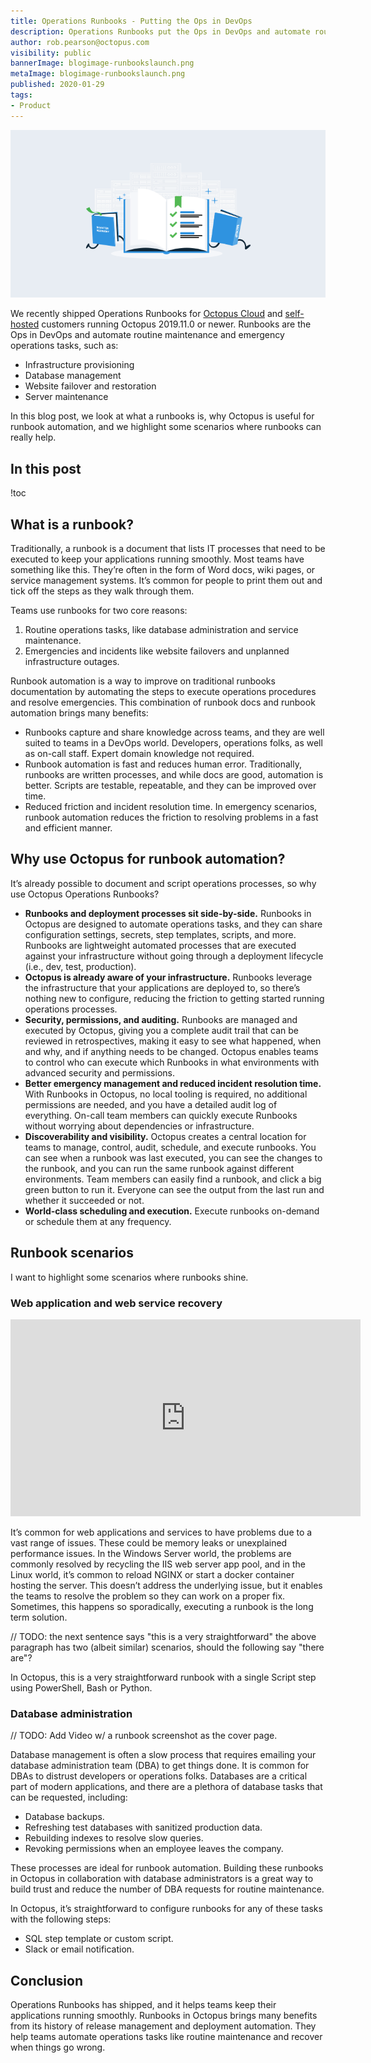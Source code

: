 ```yaml
---
title: Operations Runbooks - Putting the Ops in DevOps
description: Operations Runbooks put the Ops in DevOps and automate routine maintenance and emergency operations tasks.
author: rob.pearson@octopus.com
visibility: public
bannerImage: blogimage-runbookslaunch.png
metaImage: blogimage-runbookslaunch.png
published: 2020-01-29
tags:
- Product
---
```


![Operations runbooks examples](blogimage-runbookslaunch.png)

We recently shipped Operations Runbooks for [Octopus Cloud](https://octopus.com/cloud) and [self-hosted](https://octopus.com/downloads) customers running Octopus 2019.11.0 or newer. Runbooks are the Ops in DevOps and automate routine maintenance and emergency operations tasks, such as:

- Infrastructure provisioning
- Database management
- Website failover and restoration
- Server maintenance

In this blog post, we look at what a runbooks is, why Octopus is useful for runbook automation, and we highlight some scenarios where runbooks can really help.

<h2>In this post </h2>

!toc

## What is a runbook?

Traditionally, a runbook is a document that lists IT processes that need to be executed to keep your applications running smoothly. Most teams have something like this. They’re often in the form of Word docs, wiki pages, or service management systems. It’s common for people to print them out and tick off the steps as they walk through them.

Teams use runbooks for two core reasons:

1. Routine operations tasks, like database administration and service maintenance.
2. Emergencies and incidents like website failovers and unplanned infrastructure outages.

Runbook automation is a way to improve on traditional runbooks documentation by automating the steps to execute operations procedures and resolve emergencies. This combination of runbook docs and runbook automation brings many benefits:

* Runbooks capture and share knowledge across teams, and they are well suited to teams in a DevOps world. Developers, operations folks, as well as on-call staff. Expert domain knowledge not required.
* Runbook automation is fast and reduces human error. Traditionally, runbooks are written processes, and while docs are good, automation is better. Scripts are testable, repeatable, and they can be improved over time.
* Reduced friction and incident resolution time. In emergency scenarios, runbook automation reduces the friction to resolving problems in a fast and efficient manner.

## Why use Octopus for runbook automation?

It’s already possible to document and script operations processes, so why use Octopus Operations Runbooks?

* **Runbooks and deployment processes sit side-by-side.** Runbooks in Octopus are designed to automate operations tasks, and they can share configuration settings, secrets, step templates, scripts, and more. Runbooks are lightweight automated processes that are executed against your infrastructure without going through a deployment lifecycle (i.e., dev, test, production).
* **Octopus is already aware of your infrastructure.** Runbooks leverage the infrastructure that your applications are deployed to, so there’s nothing new to configure, reducing the friction to getting started running operations processes.
* **Security, permissions, and auditing.** Runbooks are managed and executed by Octopus, giving you a complete audit trail that can be reviewed in retrospectives, making it easy to see what happened, when and why, and if anything needs to be changed. Octopus enables teams to control who can execute which Runbooks in what environments with advanced security and permissions.
* **Better emergency management and reduced incident resolution time.** With Runbooks in Octopus, no local tooling is required, no additional permissions are needed, and you have a detailed audit log of everything. On-call team members can quickly execute Runbooks without worrying about dependencies or infrastructure.
* **Discoverability and visibility.** Octopus creates a central location for teams to manage, control, audit, schedule, and execute runbooks. You can see when a runbook was last executed, you can see the changes to the runbook, and you can run the same runbook against different environments. Team members can easily find a runbook, and click a big green button to run it. Everyone can see the output from the last run and whether it succeeded or not.
* **World-class scheduling and execution.** Execute runbooks on-demand or schedule them at any frequency.

## Runbook scenarios

I want to highlight some scenarios where runbooks shine.

### Web application and web service recovery

<iframe width="560" height="315" src="https://www.youtube.com/embed/VuSHB0Re9Mo" frameborder="0" allowfullscreen></iframe>

It’s common for web applications and services to have problems due to a vast range of issues. These could be memory leaks or unexplained performance issues. In the Windows Server world, the problems are commonly resolved by recycling the IIS web server app pool, and in the Linux world, it’s common to reload NGINX or start a docker container hosting the server. This doesn’t address the underlying issue, but it enables the teams to resolve the problem so they can work on a proper fix. Sometimes, this happens so sporadically, executing a runbook is the long term solution.

// TODO: the next sentence says "this is a very straightforward" the above paragraph has two (albeit similar) scenarios, should the following say "there are"?

In Octopus, this is a very straightforward runbook with a single Script step using PowerShell, Bash or Python.

### Database administration

// TODO: Add Video w/ a runbook screenshot as the cover page.

Database management is often a slow process that requires emailing your database administration team (DBA) to get things done. It is common for DBAs to distrust developers or operations folks. Databases are a critical part of modern applications, and there are a plethora of database tasks that can be requested, including:

* Database backups.
* Refreshing test databases with sanitized production data.
* Rebuilding indexes to resolve slow queries.
* Revoking permissions when an employee leaves the company.

These processes are ideal for runbook automation. Building these runbooks in Octopus in collaboration with database administrators is a great way to build trust and reduce the number of DBA requests for routine maintenance.  

In Octopus, it’s straightforward to configure runbooks for any of these tasks with the following steps:
- SQL step template or custom script.
- Slack or email notification.

## Conclusion

Operations Runbooks has shipped, and it helps teams keep their applications running smoothly. Runbooks in Octopus brings many benefits from its history of release management and deployment automation. They help teams automate operations tasks like routine maintenance and recover when things go wrong.
